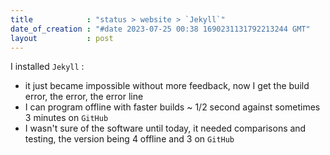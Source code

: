 ```yaml
---
title            : "status > website > `Jekyll`"
date_of_creation : "#date 2023-07-25 00:38 1690231131792213244 GMT"
layout           : post
---
```


I installed `Jekyll` :
- it just became impossible without more feedback, now I get the build error, the error, the error line
- I can program offline with faster builds ~ 1/2 second against sometimes 3 minutes on `GitHub`
- I wasn't sure of the software until today, it needed comparisons and testing, the version being 4 offline and 3 on `GitHub` 
